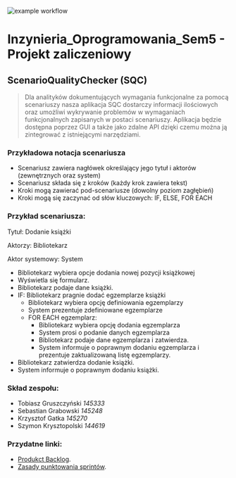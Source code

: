![example workflow](https://github.com/Gacioreks/ScenarioQualityChecker/actions/workflows/ci.yml/badge.svg)
# Inzynieria_Oprogramowania_Sem5 - Projekt zaliczeniowy

## ScenarioQualityChecker (SQC)

> Dla analityków dokumentujących wymagania funkcjonalne za pomocą scenariuszy nasza aplikacja SQC dostarczy informacji ilościowych oraz umożliwi wykrywanie problemów w wymaganiach funkcjonalnych zapisanych w postaci scenariuszy. Aplikacja będzie dostępna poprzez GUI a także jako zdalne API dzięki czemu można ją zintegrować z istniejącymi narzędziami.

### Przykładowa notacja scenariusza

- Scenariusz zawiera nagłówek określający jego tytuł i aktorów (zewnętrznych oraz system)
- Scenariusz składa się z kroków (każdy krok zawiera tekst)
- Kroki mogą zawierać pod-scenariusze (dowolny poziom zagłębień)
- Kroki mogą się zaczynać od słów kluczowych: IF, ELSE, FOR EACH

###  Przykład scenariusza:
Tytuł: Dodanie książki

Aktorzy:  Bibliotekarz

Aktor systemowy: System

- Bibliotekarz wybiera opcje dodania nowej pozycji książkowej
- Wyświetla się formularz.
- Bibliotekarz podaje dane książki.
- IF: Bibliotekarz pragnie dodać egzemplarze książki
    - Bibliotekarz wybiera opcję definiowania egzemplarzy
    - System prezentuje zdefiniowane egzemplarze
    - FOR EACH egzemplarz:
        - Bibliotekarz wybiera opcję dodania egzemplarza
        - System prosi o podanie danych egzemplarza
        - Bibliotekarz podaje dane egzemplarza i zatwierdza.
        - System informuje o poprawnym dodaniu egzemplarza i prezentuje zaktualizowaną listę egzemplarzy.
- Bibliotekarz zatwierdza dodanie książki.
- System informuje o poprawnym dodaniu książki.

### Skład zespołu:
- Tobiasz Gruszczyński *145333*
- Sebastian Grabowski *145248*
- Krzysztof Gatka *145270*
- Szymon Krysztopolski *144619*

### Przydatne linki:
- [Produkct Backlog](https://docs.google.com/spreadsheets/d/1RaPXlzczCzx5ePK6UCaZqk6puclsZvqs/edit#gid=1302017536).
- [Zasady punktowania sprintów](https://docs.google.com/spreadsheets/d/e/2PACX-1vTn6j3M8pmGEzrsQk8mXse7lVHUdhYWkfxbkQiYI23rBtwM4N3bWw0qtupW-gesfCkcYasnZ-eEXl-F/pubhtml#).
